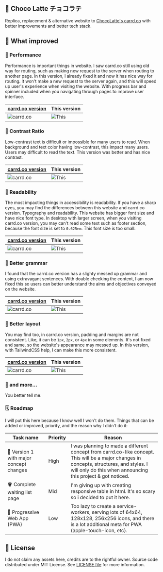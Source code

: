 ## 🍫 Choco Latte チョコラテ

Replica, replacement & alternative website to [ChocoLatte's carrd.co](https://chocolattech.carrd.co/) with better improvements and better tech stack.

## 🤔 What improved

### 💨 Performance

Performance is important things in website. I saw carrd.co still using old way for routing, such as making new request to the server when routing to another page. In this version, I already fixed it and now it has nice way for routing. It won't make a new request to the server again, and this will speed up user's experience when visiting the website. With progress bar and spinner included when you navigating through pages to improve user interface.

| [carrd.co version](https://chocolattech.carrd.co/)           | This version                                             |
| ------------------------------------------------------------ | -------------------------------------------------------- |
| ![carrd.co](https://cdn.upload.systems/uploads/Qpn83L86.png) | ![This](https://cdn.upload.systems/uploads/xA7CbxWZ.png) |

### 🎨 Contrast Ratio

Low-contrast text is difficult or impossible for many users to read. When background and text color having low-contrast, this impact many users. Users may difficult to read the text. This version was better and has nice contrast.

| [carrd.co version](https://chocolattech.carrd.co/)           | This version                                             |
| ------------------------------------------------------------ | -------------------------------------------------------- |
| ![carrd.co](https://cdn.upload.systems/uploads/W7X2RHdt.png) | ![This](https://cdn.upload.systems/uploads/NhoB59RX.png) |

### 📖 Readability

The most impacting things in accessibility is readability. If you have a sharp eyes, you may find the differences between this website and carrd.co version. Typography and readability. This website has bigger font size and have nice font type. In desktop with larger screen, when you visiting carrd.co version, you may can't read some text such as footer section, because the font size is set to `0.625em`. This font size is too small.

| [carrd.co version](https://chocolattech.carrd.co/)           | This version                                             |
| ------------------------------------------------------------ | -------------------------------------------------------- |
| ![carrd.co](https://cdn.upload.systems/uploads/akTUcguq.png) | ![This](https://cdn.upload.systems/uploads/itcY9oGt.png) |

### 🤟 Better grammar

I found that the carrd.co version has a slighty messed up grammar and using extravagant sentences. With double checking the content, I am now fixed this so users can better understand the aims and objectives conveyed on the website.

| [carrd.co version](https://chocolattech.carrd.co/)           | This version                                             |
| ------------------------------------------------------------ | -------------------------------------------------------- |
| ![carrd.co](https://cdn.upload.systems/uploads/PiMPd2Dv.png) | ![This](https://cdn.upload.systems/uploads/fPW74SsV.png) |

### 🚀 Better layout

You may find too, in carrd.co version, padding and margins are not consistent. Like, it can be `1px`, `2px`, or `4px` in some elements. It's not fixed and same, so the website's appearance may messed up. In this version, with TailwindCSS help, I can make this more consistent.

| [carrd.co version](https://chocolattech.carrd.co/)           | This version                                             |
| ------------------------------------------------------------ | -------------------------------------------------------- |
| ![carrd.co](https://cdn.upload.systems/uploads/aSZmST7f.png) | ![This](https://cdn.upload.systems/uploads/VqF4aGMx.png) |

### 👀 and more...

You better tell me.

### 🗓️ Roadmap

I will put this here because I know well I won't do them. Things that can be added or improved, priority, and the reason why I didn't do it:

| Task name                               | Priority | Reason                                                                                                                                                                                                   |
| --------------------------------------- | -------- | -------------------------------------------------------------------------------------------------------------------------------------------------------------------------------------------------------- |
| 🚧 Version 1 with major concept changes | High     | I was planning to made a different concept from carrd.co-like concept. This will be a major changes in concepts, structures, and styles. I will only do this when announcing this project & got noticed. |
| 🪣 Complete waiting list page           | Mid      | I'm giving up with creating responsive table in html. It's so scary so i decided to put it here.                                                                                                         |
| 📱 Progressive Web App (PWA)            | Low      | Too lazy to create a service-workers, serving lots of 64x64, 128x128, 256x256 icons, and there is a lot additional meta for PWA (apple-touch-icon, etc).                                                 |

## 📃 License

I do not claim any assets here, credits are to the rightful owner. Source code distributed under MIT License. See [LICENSE file](./LICENSE) for more information.
